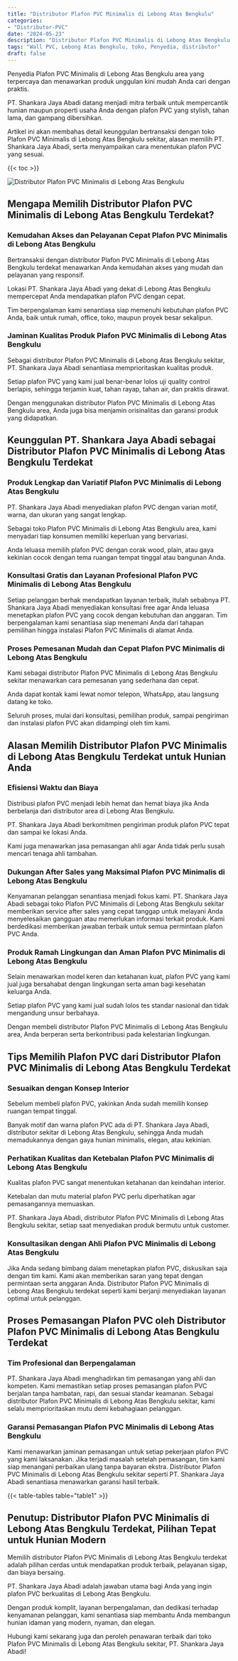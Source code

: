 ```yaml
---
title: "Distributor Plafon PVC Minimalis di Lebong Atas Bengkulu"
categories: 
- "Distributor-PVC"
date: "2024-05-23"
description: "Distributor Plafon PVC Minimalis di Lebong Atas Bengkulu untuk rumah, office, serta toko. Produk terbaik, beragam motif, variasi warna elegan, beserta layanan pemasangan dikerjakan oleh tenaga ahli profesional dan jaminan resmi!|Layanan penyediaan Plafon PVC Minimalis di Lebong Atas Bengkulu bagi keperluan hunian, kantor, atau ritel, beserta produk terbaik dan penempatan oleh tenaga ahli berpengalaman dan garansi resmi.|Pilihan Plafon PVC Minimalis di Lebong Atas Bengkulu yang andal untuk tempat tinggal, kantor, serta gerai, bersama material berkualitas dan penempatan oleh tim ahli dan kepastian resmi.|Penjualan Plafon PVC Minimalis di Lebong Atas Bengkulu untuk rumah, kantor, serta toko, dengan produk berkualitas dan penempatan ditangani oleh tenaga ahli profesional, lengkap dengan jaminan resmi.}"
tags: "Wall PVC, Lebong Atas Bengkulu, toko, Penyedia, distributor"
draft: false
---
```


Penyedia Plafon PVC Minimalis di Lebong Atas Bengkulu area yang terpercaya dan menawarkan produk unggulan kini mudah Anda cari dengan praktis.

PT. Shankara Jaya Abadi datang menjadi mitra terbaik untuk mempercantik hunian maupun properti usaha Anda dengan plafon PVC yang stylish, tahan lama, dan gampang dibersihkan.

Artikel ini akan membahas detail keunggulan bertransaksi dengan toko Plafon PVC Minimalis di Lebong Atas Bengkulu sekitar, alasan memilih PT. Shankara Jaya Abadi, serta menyampaikan cara menentukan plafon PVC yang sesuai.

{{< toc >}}

![Distributor Plafon PVC Minimalis di Lebong Atas Bengkulu](/images/Distributor-PVC/Distributor-Plafon-PVC-Minimalis-di-Lebong-Atas-Bengkulu.png)


## Mengapa Memilih Distributor Plafon PVC Minimalis di Lebong Atas Bengkulu Terdekat?

### Kemudahan Akses dan Pelayanan Cepat Plafon PVC Minimalis di Lebong Atas Bengkulu

Bertransaksi dengan distributor Plafon PVC Minimalis di Lebong Atas Bengkulu terdekat menawarkan Anda kemudahan akses yang mudah dan pelayanan yang responsif.

Lokasi PT. Shankara Jaya Abadi yang dekat di Lebong Atas Bengkulu mempercepat Anda mendapatkan plafon PVC dengan cepat.

Tim berpengalaman kami senantiasa siap memenuhi kebutuhan plafon PVC Anda, baik untuk rumah, office, toko, maupun proyek besar sekalipun.

### Jaminan Kualitas Produk Plafon PVC Minimalis di Lebong Atas Bengkulu

Sebagai distributor Plafon PVC Minimalis di Lebong Atas Bengkulu sekitar, PT. Shankara Jaya Abadi senantiasa memprioritaskan kualitas produk.

Setiap plafon PVC yang kami jual benar-benar lolos uji quality control berlapis, sehingga terjamin kuat, tahan rayap, tahan air, dan praktis dirawat.

Dengan menggunakan distributor Plafon PVC Minimalis di Lebong Atas Bengkulu area, Anda juga bisa menjamin orisinalitas dan garansi produk yang didapatkan.

## Keunggulan PT. Shankara Jaya Abadi sebagai Distributor Plafon PVC Minimalis di Lebong Atas Bengkulu Terdekat

### Produk Lengkap dan Variatif Plafon PVC Minimalis di Lebong Atas Bengkulu

PT. Shankara Jaya Abadi menyediakan plafon PVC dengan varian motif, warna, dan ukuran yang sangat lengkap.

Sebagai toko Plafon PVC Minimalis di Lebong Atas Bengkulu area, kami menyadari tiap konsumen memiliki keperluan yang bervariasi.

Anda leluasa memilih plafon PVC dengan corak wood, plain, atau gaya kekinian cocok dengan tema ruangan tempat tinggal atau bangunan Anda.

### Konsultasi Gratis dan Layanan Profesional Plafon PVC Minimalis di Lebong Atas Bengkulu

Setiap pelanggan berhak mendapatkan layanan terbaik, itulah sebabnya PT. Shankara Jaya Abadi menyediakan konsultasi free agar Anda leluasa menetapkan plafon PVC yang cocok dengan kebutuhan dan anggaran. Tim berpengalaman kami senantiasa siap menemani Anda dari tahapan pemilihan hingga instalasi Plafon PVC Minimalis di alamat Anda.

### Proses Pemesanan Mudah dan Cepat Plafon PVC Minimalis di Lebong Atas Bengkulu

Kami sebagai distributor Plafon PVC Minimalis di Lebong Atas Bengkulu sekitar menawarkan cara pemesanan yang sederhana dan cepat.

Anda dapat kontak kami lewat nomor telepon, WhatsApp, atau langsung datang ke toko.

Seluruh proses, mulai dari konsultasi, pemilihan produk, sampai pengiriman dan instalasi plafon PVC akan didampingi oleh tim kami.

## Alasan Memilih Distributor Plafon PVC Minimalis di Lebong Atas Bengkulu Terdekat untuk Hunian Anda

### Efisiensi Waktu dan Biaya

Distribusi plafon PVC menjadi lebih hemat dan hemat biaya jika Anda berbelanja dari distributor area di Lebong Atas Bengkulu.

PT. Shankara Jaya Abadi berkomitmen pengiriman produk plafon PVC tepat dan sampai ke lokasi Anda.

Kami juga menawarkan jasa pemasangan ahli agar Anda tidak perlu susah mencari tenaga ahli tambahan.

### Dukungan After Sales yang Maksimal Plafon PVC Minimalis di Lebong Atas Bengkulu

Kenyamanan pelanggan senantiasa menjadi fokus kami. PT. Shankara Jaya Abadi sebagai toko Plafon PVC Minimalis di Lebong Atas Bengkulu sekitar memberikan service after sales yang cepat tanggap untuk melayani Anda menyelesaikan gangguan atau memerlukan informasi terkait produk. Kami berdedikasi memberikan jawaban terbaik untuk semua permintaan plafon PVC Anda.

### Produk Ramah Lingkungan dan Aman Plafon PVC Minimalis di Lebong Atas Bengkulu

Selain menawarkan model keren dan ketahanan kuat, plafon PVC yang kami jual juga bersahabat dengan lingkungan serta aman bagi kesehatan keluarga Anda.

Setiap plafon PVC yang kami jual sudah lolos tes standar nasional dan tidak mengandung unsur berbahaya.

Dengan membeli distributor Plafon PVC Minimalis di Lebong Atas Bengkulu area, Anda berperan serta berkontribusi pada kelestarian lingkungan.

## Tips Memilih Plafon PVC dari Distributor Plafon PVC Minimalis di Lebong Atas Bengkulu Terdekat

### Sesuaikan dengan Konsep Interior

Sebelum membeli plafon PVC, yakinkan Anda sudah memilih konsep ruangan tempat tinggal.

Banyak motif dan warna plafon PVC ada di PT. Shankara Jaya Abadi, distributor sekitar di Lebong Atas Bengkulu, sehingga Anda mudah memadukannya dengan gaya hunian minimalis, elegan, atau kekinian.

### Perhatikan Kualitas dan Ketebalan Plafon PVC Minimalis di Lebong Atas Bengkulu

Kualitas plafon PVC sangat menentukan ketahanan dan keindahan interior.

Ketebalan dan mutu material plafon PVC perlu diperhatikan agar pemasangannya memuaskan.

PT. Shankara Jaya Abadi, distributor Plafon PVC Minimalis di Lebong Atas Bengkulu sekitar, setiap saat menyediakan produk bermutu untuk customer.

### Konsultasikan dengan Ahli Plafon PVC Minimalis di Lebong Atas Bengkulu

Jika Anda sedang bimbang dalam menetapkan plafon PVC, diskusikan saja dengan tim kami. Kami akan memberikan saran yang tepat dengan permintaan serta anggaran Anda. Distributor Plafon PVC Minimalis di Lebong Atas Bengkulu terdekat seperti kami berjanji menyediakan layanan optimal untuk pelanggan.

## Proses Pemasangan Plafon PVC oleh Distributor Plafon PVC Minimalis di Lebong Atas Bengkulu Terdekat

### Tim Profesional dan Berpengalaman

PT. Shankara Jaya Abadi menghadirkan tim pemasangan yang ahli dan kompeten. Kami memastikan setiap proses pemasangan plafon PVC berjalan tanpa hambatan, rapi, dan sesuai standar keamanan. Sebagai distributor Plafon PVC Minimalis di Lebong Atas Bengkulu sekitar, kami selalu memprioritaskan mutu demi kebahagiaan pelanggan.

### Garansi Pemasangan Plafon PVC Minimalis di Lebong Atas Bengkulu

Kami menawarkan jaminan pemasangan untuk setiap pekerjaan plafon PVC yang kami laksanakan. Jika terjadi masalah setelah pemasangan, tim kami siap menangani perbaikan ulang tanpa bayaran ekstra. Distributor Plafon PVC Minimalis di Lebong Atas Bengkulu sekitar seperti PT. Shankara Jaya Abadi senantiasa menawarkan garansi hasil terbaik.

{{< table-tables table="table1" >}}

## Penutup: Distributor Plafon PVC Minimalis di Lebong Atas Bengkulu Terdekat, Pilihan Tepat untuk Hunian Modern

Memilih distributor Plafon PVC Minimalis di Lebong Atas Bengkulu terdekat adalah pilihan cerdas untuk mendapatkan produk terbaik, pelayanan sigap, dan biaya bersaing.

PT. Shankara Jaya Abadi adalah jawaban utama bagi Anda yang ingin plafon PVC berkualitas di Lebong Atas Bengkulu.

Dengan produk komplit, layanan berpengalaman, dan dedikasi terhadap kenyamanan pelanggan, kami senantiasa siap membantu Anda membangun hunian idaman yang modern, nyaman, dan elegan.

Hubungi kami sekarang juga dan peroleh penawaran terbaik dari toko Plafon PVC Minimalis di Lebong Atas Bengkulu sekitar, PT. Shankara Jaya Abadi!